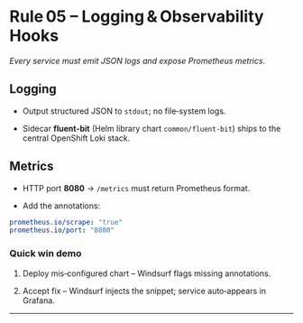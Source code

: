 # Rule 05 – Logging & Observability Hooks

*Every service must emit JSON logs and expose Prometheus metrics.*

## Logging

-   Output structured JSON to `stdout`; no file‑system logs.
    
-   Sidecar **fluent‑bit** (Helm library chart `common/fluent-bit`) ships to the central OpenShift Loki stack.
    

## Metrics

-   HTTP port **8080** → `/metrics` must return Prometheus format.
    
-   Add the annotations:
    

```yaml
prometheus.io/scrape: "true"
prometheus.io/port: "8080"
```

### Quick win demo

1.  Deploy mis‑configured chart – Windsurf flags missing annotations.
    
2.  Accept fix – Windsurf injects the snippet; service auto‑appears in Grafana.
    

---